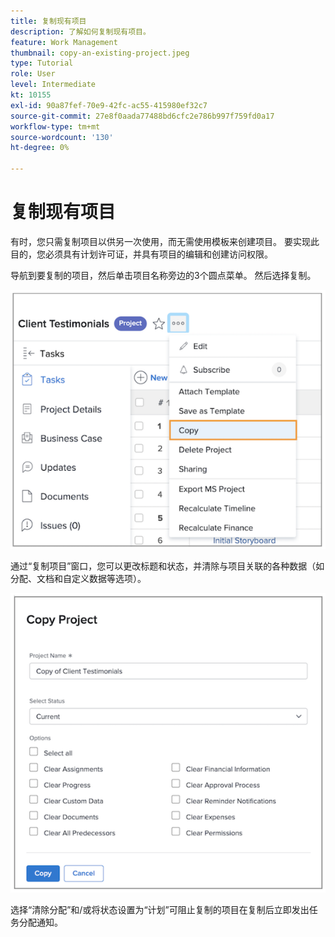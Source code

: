 ```yaml
---
title: 复制现有项目
description: 了解如何复制现有项目。
feature: Work Management
thumbnail: copy-an-existing-project.jpeg
type: Tutorial
role: User
level: Intermediate
kt: 10155
exl-id: 90a87fef-70e9-42fc-ac55-415980ef32c7
source-git-commit: 27e8f0aada77488bd6cfc2e786b997f759fd0a17
workflow-type: tm+mt
source-wordcount: '130'
ht-degree: 0%

---
```


# 复制现有项目

有时，您只需复制项目以供另一次使用，而无需使用模板来创建项目。 要实现此目的，您必须具有计划许可证，并具有项目的编辑和创建访问权限。

导航到要复制的项目，然后单击项目名称旁边的3个圆点菜单。 然后选择复制。

![Cr](assets/copy-existing-01.png)

通过“复制项目”窗口，您可以更改标题和状态，并清除与项目关联的各种数据（如分配、文档和自定义数据等选项）。

![Cr](assets/copy-existing-02.png)

选择“清除分配”和/或将状态设置为“计划”可阻止复制的项目在复制后立即发出任务分配通知。

